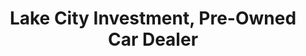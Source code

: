---
title: "Lake City Investment, Pre-Owned Car Dealer"
url: /denton/lake-city-investment-pre-owned-car-dealer/
shop: Autohaus
---